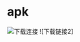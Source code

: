 # apk
![下载连接]([www.baidu.com](https://files.7ecnologia.com/aurora_v3.0.8-arm64.apk)https://files.7ecnologia.com/aurora_v3.0.8-arm64.apk])
![下载链接2]

